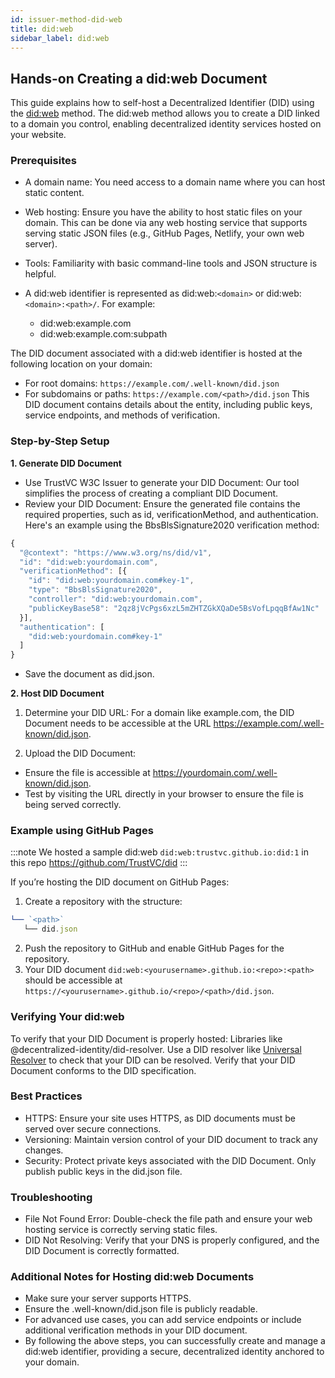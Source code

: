 ```yaml
---
id: issuer-method-did-web
title: did:web
sidebar_label: did:web
---
```


## Hands-on Creating a did:web Document

This guide explains how to self-host a Decentralized Identifier (DID) using the [did:web](https://w3c-ccg.github.io/did-method-web/) method. The did:web method allows you to create a DID linked to a domain you control, enabling decentralized identity services hosted on your website.

### Prerequisites

- A domain name: You need access to a domain name where you can host static content.
- Web hosting: Ensure you have the ability to host static files on your domain. This can be done via any web hosting service that supports serving static JSON files (e.g., GitHub Pages, Netlify, your own web server).
- Tools: Familiarity with basic command-line tools and JSON structure is helpful.
- A did:web identifier is represented as did:web:`<domain>` or did:web:`<domain>:<path>/`.
  For example:

  - did:web:example.com
  - did:web:example.com:subpath

The DID document associated with a did:web identifier is hosted at the following location on your domain:

- For root domains: `https://example.com/.well-known/did.json`
- For subdomains or paths: `https://example.com/<path>/did.json`
  This DID document contains details about the entity, including public keys, service endpoints, and methods of verification.

### Step-by-Step Setup

**1. Generate DID Document**

- Use TrustVC W3C Issuer to generate your DID Document: Our tool simplifies the process of creating a compliant DID Document.
- Review your DID Document: Ensure the generated file contains the required properties, such as id, verificationMethod, and authentication. Here's an example using the BbsBlsSignature2020 verification method:

```typescript
{
  "@context": "https://www.w3.org/ns/did/v1",
  "id": "did:web:yourdomain.com",
  "verificationMethod": [{
    "id": "did:web:yourdomain.com#key-1",
    "type": "BbsBlsSignature2020",
    "controller": "did:web:yourdomain.com",
    "publicKeyBase58": "2qz8jVcPgs6xzL5mZHTZGkXQaDe5BsVofLpqqBfAw1Nc"
  }],
  "authentication": [
    "did:web:yourdomain.com#key-1"
  ]
}
```

- Save the document as did.json.

**2. Host DID Document**

1.  Determine your DID URL: For a domain like example.com, the DID Document needs to be accessible at the URL https://example.com/.well-known/did.json.

2.  Upload the DID Document:

- Ensure the file is accessible at https://yourdomain.com/.well-known/did.json.
- Test by visiting the URL directly in your browser to ensure the file is being served correctly.

### Example using GitHub Pages

:::note
We hosted a sample did:web `did:web:trustvc.github.io:did:1` in this repo https://github.com/TrustVC/did
:::

If you’re hosting the DID document on GitHub Pages:

1. Create a repository with the structure:

```typescript
└── `<path>`
   └── did.json
```

2. Push the repository to GitHub and enable GitHub Pages for the repository.
3. Your DID document `did:web:<yourusername>.github.io:<repo>:<path>` should be accessible at `https://<yourusername>.github.io/<repo>/<path>/did.json`.

### Verifying Your did:web

To verify that your DID Document is properly hosted:
Libraries like @decentralized-identity/did-resolver.
Use a DID resolver like [Universal Resolver](https://dev.uniresolver.io/) to check that your DID can be resolved.
Verify that your DID Document conforms to the DID specification.

### Best Practices

- HTTPS: Ensure your site uses HTTPS, as DID documents must be served over secure connections.
- Versioning: Maintain version control of your DID document to track any changes.
- Security: Protect private keys associated with the DID Document. Only publish public keys in the did.json file.

### Troubleshooting

- File Not Found Error: Double-check the file path and ensure your web hosting service is correctly serving static files.
- DID Not Resolving: Verify that your DNS is properly configured, and the DID Document is correctly formatted.

### Additional Notes for Hosting did:web Documents

- Make sure your server supports HTTPS.
- Ensure the .well-known/did.json file is publicly readable.
- For advanced use cases, you can add service endpoints or include additional verification methods in your DID document.
- By following the above steps, you can successfully create and manage a did:web identifier, providing a secure, decentralized identity anchored to your domain.
